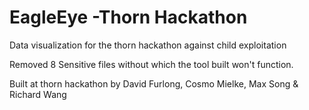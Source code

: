 EagleEye -Thorn Hackathon
=======================

Data visualization for the thorn hackathon against child exploitation

Removed 8 Sensitive files without which the tool built won't function. 

Built at thorn hackathon by David Furlong, Cosmo Mielke, Max Song & Richard Wang

